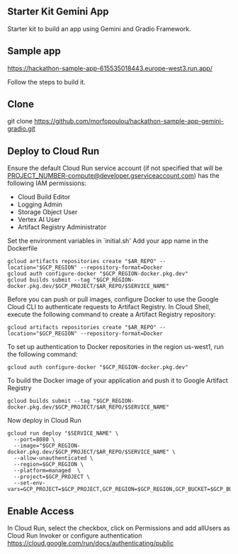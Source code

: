 ## Starter Kit Gemini App

Starter kit to build an app using Gemini and Gradio Framework.

## Sample app

 https://hackathon-sample-app-615535018443.europe-west3.run.app/

 Follow the steps to build it.

## Clone

git clone https://github.com/morfopoulou/hackathon-sample-app-gemini-gradio.git

## Deploy to Cloud Run

Ensure the default Cloud Run service account (if not specified that will be PROJECT_NUMBER-compute@developer.gserviceaccount.com) has the following IAM permissions:
- Cloud Build Editor
- Logging Admin
- Storage Object User
- Vertex AI User
- Artifact Registry Administrator


Set the environment variables in `initial.sh'
Add your app name in the Dockerfile
```In Cloud Shell, execute the following commands:
gcloud artifacts repositories create "$AR_REPO" --location="$GCP_REGION" --repository-format=Docker
gcloud auth configure-docker "$GCP_REGION-docker.pkg.dev"
gcloud builds submit --tag "$GCP_REGION-docker.pkg.dev/$GCP_PROJECT/$AR_REPO/$SERVICE_NAME"
```
Before you can push or pull images, configure Docker to use the Google Cloud CLI to authenticate requests to Artifact Registry.
In Cloud Shell, execute the following command to create a Artifact Registry repository:

```
gcloud artifacts repositories create "$AR_REPO" --location="$GCP_REGION" --repository-format=Docker
```

To set up authentication to Docker repositories in the region us-west1, run the following command:

```
gcloud auth configure-docker "$GCP_REGION-docker.pkg.dev"
```

To build the Docker image of your application and push it to Google Artifact Registry

```
gcloud builds submit --tag "$GCP_REGION-docker.pkg.dev/$GCP_PROJECT/$AR_REPO/$SERVICE_NAME"
```

Now deploy in Cloud Run
``` 
gcloud run deploy "$SERVICE_NAME" \
  --port=8080 \
  --image="$GCP_REGION-docker.pkg.dev/$GCP_PROJECT/$AR_REPO/$SERVICE_NAME" \
  --allow-unauthenticated \
  --region=$GCP_REGION \
  --platform=managed  \
  --project=$GCP_PROJECT \
  --set-env-vars=GCP_PROJECT=$GCP_PROJECT,GCP_REGION=$GCP_REGION,GCP_BUCKET=$GCP_BUCKET
``` 
## Enable Access

In Cloud Run, select the checkbox, click on Permissions and add allUsers as Cloud Run Invoker or configure authentication
https://cloud.google.com/run/docs/authenticating/public
